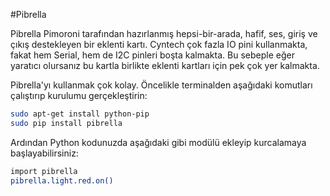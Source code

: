 <!--
---
name: Pibrella
manufacturer: Pimoroni Vs Cyntech
url: https://github.com/pimoroni/pibrella
description: Hepsi-bir-arada, hafif, ses, giriş ve çıkış destekleyen eklenti kartı.
pincount: 26
pin:
  '7':
    name: Green LED
    direction: output
    active: high
  '11':
    name: Yellow LED
    direction: output
    active: high
  '12':
    name: Buzzer
    direction: output
    active: high
  '13':
    name: Red LED
    direction: output
    active: high
  '15':
    name: Output A
    direction: output
    active: high
  '16':
    name: Output B
    direction: output
    active: high
  '18':
    name: Output C
    direction: output
    active: high
  '19':
    name: Input D
    direction: output
    active: high
  '21':
    name: Input A
    direction: input
    active: high
  '22':
    name: Output D
    direction: output
    active: high
  '23':
    name: Button
    direction: input
    active: high
  '24':
    name: Input C
    direction: input
    active: high
  '26':
    name: Input B
    direction: input
    active: high
-->
#Pibrella

Pibrella Pimoroni tarafından hazırlanmış hepsi-bir-arada, hafif, ses, giriş ve çıkış destekleyen bir eklenti kartı. Cyntech çok fazla IO pini kullanmakta, fakat hem Serial, hem de I2C pinleri boşta kalmakta. Bu sebeple eğer yaratıcı olursanız bu kartla birlikte eklenti kartları için pek çok yer kalmakta.

Pibrella'yı kullanmak çok kolay. Öncelikle terminalden aşağıdaki komutları çalıştırıp kurulumu gerçekleştirin:

```bash
sudo apt-get install python-pip
sudo pip install pibrella
```

Ardından Python kodunuzda aşağıdaki gibi modülü ekleyip kurcalamaya başlayabilirsiniz:

```bash
import pibrella
pibrella.light.red.on()
```

